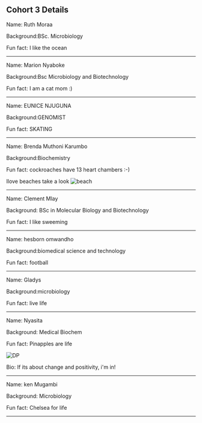 ## Cohort 3 Details



Name: Ruth Moraa

Background:BSc. Microbiology

Fun fact: I like the ocean

---

Name: Marion Nyaboke

Background:Bsc Microbiology and Biotechnology

Fun fact: I am a cat mom :)

---

Name: EUNICE NJUGUNA

Background:GENOMIST

Fun fact: SKATING

---

Name: Brenda Muthoni Karumbo

Background:Biochemistry

Fun fact: cockroaches have 13 heart chambers :-)

Ilove beaches  take a look
![beach](https://www.greeka.com/greece-beaches/)

---

Name: Clement Mlay

Background: BSc in Molecular Biology and Biotechnology

Fun fact: I like sweeming

---

Name: hesborn omwandho

Background:biomedical science and technology

Fun fact: football

---

Name: Gladys

Background:microbiology

Fun fact: live life

---

Name: Nyasita

Background: Medical Biochem

Fun fact: Pinapples are life

![DP](https://avatars0.githubusercontent.com/u/72727098?s=460&v=4)

Bio: If its about change and positivity, i'm in!

---

Name: ken Mugambi

Background: Microbiology

Fun fact: Chelsea for life 

---



